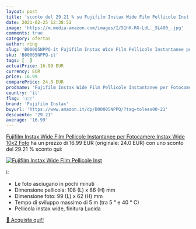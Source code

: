 ```yaml
---
layout: post
title: 'sconto del 29.21 % su Fujifilm Instax Wide Film Pellicole Inst  '
date: 2021-02-25 12:38:51
image: 'https://m.media-amazon.com/images/I/51hK-RG-LdL._SL400_.jpg'
comments: true
category: ofertas
author: ring
slug: 'B00005NPPQ-it Fujifilm Instax Wide Film Pellicole Instantanee per...'
sku: 'B00005NPPQ-it'
tags: [  ]
actualPrice: 16.99 EUR
currency: EUR
price: 16.99
comparePrice: 24.0 EUR
prodname: 'Fujifilm Instax Wide Film Pellicole Instantanee per Fotocamere Instax Wide  10x2 Foto'
country: 'it'
flag: '🇮🇹'
brand: 'Fujifilm Instax'
buyurl: 'https://www.amazon.it/dp/B00005NPPQ/?tag=tolees00-21'
descuento: '29.21'
average: '16.99'
---
```


[Fujifilm Instax Wide Film Pellicole Instantanee per Fotocamere Instax Wide  10x2 Foto](https://www.amazon.it/dp/B00005NPPQ/?tag=tolees00-21) ha un prezzo di 16.99 EUR (originale: 24.0 EUR) con uno sconto del 29.21 % sconto qui:

[![Fujifilm Instax Wide Film Pellicole Inst](https://m.media-amazon.com/images/I/51hK-RG-LdL._SL400_.jpg)](https://www.amazon.it/dp/B00005NPPQ/?tag=tolees00-21)

ℹ️:

- Le foto asciugano in pochi minuti
- Dimensione pellicola: 108 (L) x 86 (H) mm
- Dimensione foto: 99 (L) x 62 (H) mm
- Tempo di sviluppo massimo di 5 m (tra 5 ° e 40 ° C)
- Pellicola instax wide, finitura Lucida

[🛒 Acquista qui!!](https://www.amazon.it/dp/B00005NPPQ/?tag=tolees00-21)

